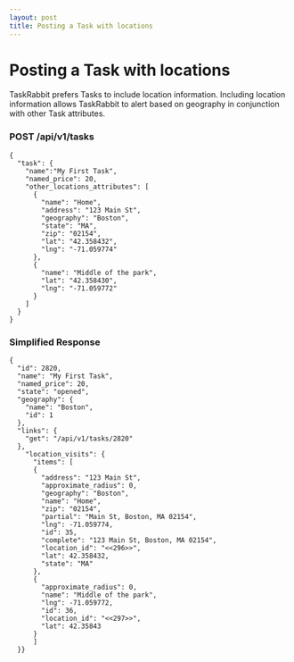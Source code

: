 ```yaml
---
layout: post
title: Posting a Task with locations
---
```

# Posting a Task with locations

TaskRabbit prefers Tasks to include location information. Including location information allows TaskRabbit to alert based on geography in conjunction with other Task attributes.

### POST /api/v1/tasks

```
{
  "task": {
    "name":"My First Task", 
    "named_price": 20, 
    "other_locations_attributes": [
      {
        "name": "Home",
        "address": "123 Main St",
        "geography": "Boston",
        "state": "MA",
        "zip": "02154",
        "lat": "42.358432",
        "lng": "-71.059774"
      }, 
      {
        "name": "Middle of the park",
        "lat": "42.358430",
        "lng": "-71.059772"
      }
    ]
  }
}
```

### Simplified Response

```
{
  "id": 2820,
  "name": "My First Task",
  "named_price": 20,
  "state": "opened",
  "geography": {
    "name": "Boston",
    "id": 1
  },
  "links": {
    "get": "/api/v1/tasks/2820"
  },
    "location_visits": {
      "items": [
      {
        "address": "123 Main St",
        "approximate_radius": 0,
        "geography": "Boston",
        "name": "Home",
        "zip": "02154",
        "partial": "Main St, Boston, MA 02154",
        "lng": -71.059774,
        "id": 35,
        "complete": "123 Main St, Boston, MA 02154",
        "location_id": "<<296>>",
        "lat": 42.358432,
        "state": "MA"
      },
      {
        "approximate_radius": 0,
        "name": "Middle of the park",
        "lng": -71.059772,
        "id": 36,
        "location_id": "<<297>>",
        "lat": 42.35843
      }
      ]
  }}
```
